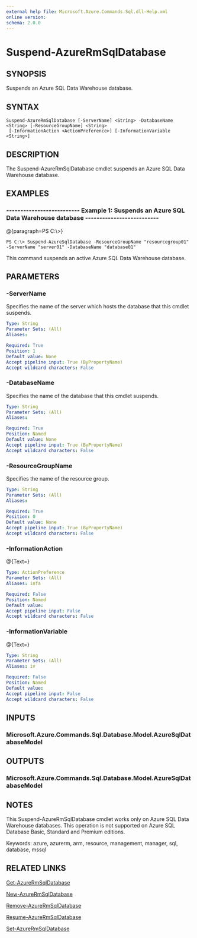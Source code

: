 ```yaml
---
external help file: Microsoft.Azure.Commands.Sql.dll-Help.xml
online version: 
schema: 2.0.0
---
```


# Suspend-AzureRmSqlDatabase
## SYNOPSIS
Suspends an Azure SQL Data Warehouse database.

## SYNTAX

```
Suspend-AzureRmSqlDatabase [-ServerName] <String> -DatabaseName <String> [-ResourceGroupName] <String>
 [-InformationAction <ActionPreference>] [-InformationVariable <String>]
```

## DESCRIPTION
The Suspend-AzureRmSqlDatabase cmdlet suspends an Azure SQL Data Warehouse database.

## EXAMPLES

### --------------------------  Example 1: Suspends an Azure SQL Data Warehouse database  --------------------------
@{paragraph=PS C:\\\>}

```
PS C:\> Suspend-AzureSqlDatabase -ResourceGroupName "resourcegroup01" -ServerName "server01" -DatabaseName "database01"
```

This command suspends an active Azure SQL Data Warehouse database.

## PARAMETERS

### -ServerName
Specifies the name of the server which hosts the database that this cmdlet suspends.

```yaml
Type: String
Parameter Sets: (All)
Aliases: 

Required: True
Position: 1
Default value: None
Accept pipeline input: True (ByPropertyName)
Accept wildcard characters: False
```

### -DatabaseName
Specifies the name of the database that this cmdlet suspends.

```yaml
Type: String
Parameter Sets: (All)
Aliases: 

Required: True
Position: Named
Default value: None
Accept pipeline input: True (ByPropertyName)
Accept wildcard characters: False
```

### -ResourceGroupName
Specifies the name of the resource group.

```yaml
Type: String
Parameter Sets: (All)
Aliases: 

Required: True
Position: 0
Default value: None
Accept pipeline input: True (ByPropertyName)
Accept wildcard characters: False
```

### -InformationAction
@{Text=}

```yaml
Type: ActionPreference
Parameter Sets: (All)
Aliases: infa

Required: False
Position: Named
Default value: 
Accept pipeline input: False
Accept wildcard characters: False
```

### -InformationVariable
@{Text=}

```yaml
Type: String
Parameter Sets: (All)
Aliases: iv

Required: False
Position: Named
Default value: 
Accept pipeline input: False
Accept wildcard characters: False
```

## INPUTS

### Microsoft.Azure.Commands.Sql.Database.Model.AzureSqlDatabaseModel

## OUTPUTS

### Microsoft.Azure.Commands.Sql.Database.Model.AzureSqlDatabaseModel

## NOTES
This Suspend-AzureRmSqlDatabase cmdlet works only on Azure SQL Data Warehouse databases.
This operation is not supported on Azure SQL Database Basic, Standard and Premium editions.

Keywords: azure, azurerm, arm, resource, management, manager, sql, database, mssql

## RELATED LINKS

[Get-AzureRmSqlDatabase]()

[New-AzureRmSqlDatabase]()

[Remove-AzureRmSqlDatabase]()

[Resume-AzureRmSqlDatabase]()

[Set-AzureRmSqlDatabase]()

